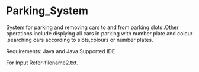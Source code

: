 # Parking_System
System for parking and removing cars to and from  parking slots .Other operations include displying all cars in parking with number plate and colour ,searching cars according to slots,colours or number plates.

Requirements:
Java and Java Supported IDE


For Input Refer-filename2.txt.

